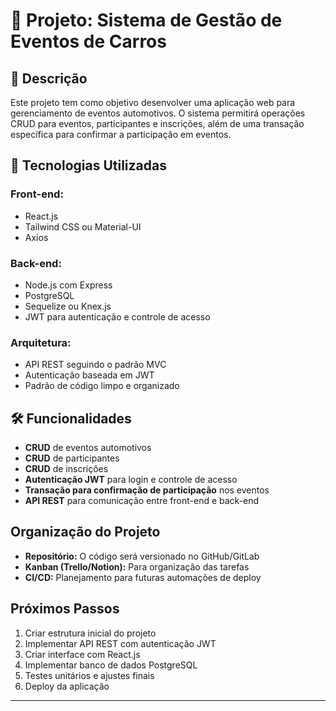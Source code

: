 # 📌 Projeto: Sistema de Gestão de Eventos de Carros

## 📖 Descrição
Este projeto tem como objetivo desenvolver uma aplicação web para gerenciamento de eventos automotivos. O sistema permitirá operações CRUD para eventos, participantes e inscrições, além de uma transação específica para confirmar a participação em eventos.

## 🚀 Tecnologias Utilizadas
### **Front-end:**
- React.js 
- Tailwind CSS ou Material-UI 
- Axios 

### **Back-end:**
- Node.js com Express
- PostgreSQL 
- Sequelize ou Knex.js 
- JWT para autenticação e controle de acesso

### **Arquitetura:**
- API REST seguindo o padrão MVC
- Autenticação baseada em JWT
- Padrão de código limpo e organizado

## 🛠 Funcionalidades
-  **CRUD** de eventos automotivos
-  **CRUD** de participantes
-  **CRUD** de inscrições
-  **Autenticação JWT** para login e controle de acesso
-  **Transação para confirmação de participação** nos eventos
-  **API REST** para comunicação entre front-end e back-end

##  Organização do Projeto
- **Repositório:** O código será versionado no GitHub/GitLab
- **Kanban (Trello/Notion):** Para organização das tarefas
- **CI/CD:** Planejamento para futuras automações de deploy

##  Próximos Passos
1. Criar estrutura inicial do projeto
2. Implementar API REST com autenticação JWT
3. Criar interface com React.js
4. Implementar banco de dados PostgreSQL
5. Testes unitários e ajustes finais
6. Deploy da aplicação

---
